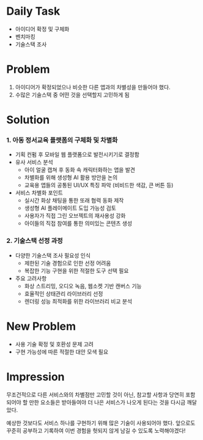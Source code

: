 # Daily Task
- 아이디어 확정 및 구체화
- 벤치마킹 
- 기술스택 조사

# Problem
1. 아이디어가 확정되었으나 비슷한 다른 앱과의 차별성을 만들어야 했다.
2. 수많은 기술스택 중 어떤 것을 선택할지 고민하게 됨

# Solution

### 1. 아동 정서교육 플랫폼의 구체화 및 차별화
- 기획 컨펌 후 모바일 웹 플랫폼으로 발전시키기로 결정함
- 유사 서비스 분석
  - 아이 얼굴 캡쳐 후 동화 속 캐릭터화하는 앱을 발견
  - 차별화를 위해 생성형 AI 활용 방안을 논의
  - 교육용 앱들의 공통된 UI/UX 특징 파악 (비비드한 색감, 큰 버튼 등)
- 서비스 차별화 포인트
  - 실시간 화상 채팅을 통한 또래 협력 동화 제작
  - 생성형 AI 플레이메이트 도입 가능성 검토
  - 사용자가 직접 그린 오브젝트의 재사용성 강화
  - 아이들의 직접 참여를 통한 의미있는 콘텐츠 생성

### 2. 기술스택 선정 과정
- 다양한 기술스택 조사 필요성 인식
  - 제한된 기술 경험으로 인한 선정 어려움
  - 복잡한 기능 구현을 위한 적절한 도구 선택 필요
- 주요 고려사항
  - 화상 스트리밍, 오디오 녹음, 웹소켓 기반 캔버스 기능
  - 효율적인 상태관리 라이브러리 선정
  - 렌더링 성능 최적화를 위한 라이브러리 비교 분석

# New Problem
- 사용 기술 확정 및 호환성 문제 고려 
- 구현 가능성에 따른 적절한 대안 모색 필요

# Impression
무조건적으로 다른 서비스와의 차별점만 고민할 것이 아닌, 참고할 사항과 당연히 포함되어야 할 만한 요소들은 받아들여야 더 나은 서비스가 나오게 된다는 것을 다시금 깨달았다.

예상한 것보다도 서비스 하나를 구현하기 위해 많은 기술이 사용되어야 했다. 앞으로도 꾸준히 공부하고 기록하여 이번 경험을 헛되지 않게 남길 수 있도록 노력해야겠다!